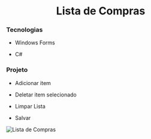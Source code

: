 # <div align="center"> Lista de Compras </div>


### Tecnologias

- Windows Forms

- C#


### Projeto

- Adicionar item

- Deletar item selecionado

- Limpar Lista

- Salvar


![Lista de Compras](https://user-images.githubusercontent.com/69488783/109183131-66373700-776c-11eb-8324-a59b4ab324aa.gif)
